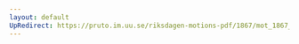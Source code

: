 ```yaml
---
layout: default
UpRedirect: https://pruto.im.uu.se/riksdagen-motions-pdf/1867/mot_1867__ak__132.pdf
---
```

